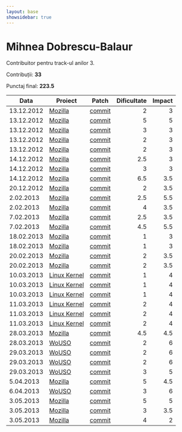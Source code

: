```yaml
---
layout: base
showsidebar: true
---
```


# Mihnea Dobrescu-Balaur

Contribuitor pentru track-ul anilor 3.

Contribuții: **33**

Punctaj final: **223.5**

|Data |Proiect | Patch |Dificultate|Impact|
|-----|--------|-------|----------:|-----:|
|13.12.2012|[Mozilla][mozilla]|[commit](https://bugzilla.mozilla.org/show_bug.cgi?id=816035)|2|3|
|13.12.2012|[Mozilla][mozilla]|[commit](https://bugzilla.mozilla.org/show_bug.cgi?id=816216)|5|5|
|13.12.2012|[Mozilla][mozilla]|[commit](https://bugzilla.mozilla.org/show_bug.cgi?id=819482)|3|3|
|13.12.2012|[Mozilla][mozilla]|[commit](https://bugzilla.mozilla.org/show_bug.cgi?id=821018)|2|3|
|13.12.2012|[Mozilla][mozilla]|[commit](https://bugzilla.mozilla.org/show_bug.cgi?id=809109)|2|3|
|14.12.2012|[Mozilla][mozilla]|[commit](https://bugzilla.mozilla.org/show_bug.cgi?id=742794)|2.5|3|
|14.12.2012|[Mozilla][mozilla]|[commit](https://bugzilla.mozilla.org/show_bug.cgi?id=821863)|3|3|
|14.12.2012|[Mozilla][mozilla]|[commit](https://bugzilla.mozilla.org/show_bug.cgi?id=802265)|6.5|3.5|
|20.12.2012|[Mozilla][mozilla]|[commit](https://bugzilla.mozilla.org/show_bug.cgi?id=822739)|2|3.5|
| 2.02.2013|[Mozilla][mozilla]|[commit](https://bugzilla.mozilla.org/show_bug.cgi?id=759594)|2.5|5.5|
| 2.02.2013|[Mozilla][mozilla]|[commit](https://bugzilla.mozilla.org/show_bug.cgi?id=785146)|4|3.5|
| 7.02.2013|[Mozilla][mozilla]|[commit](https://bugzilla.mozilla.org/show_bug.cgi?id=819550)|2.5|3.5|
| 7.02.2013|[Mozilla][mozilla]|[commit](https://bugzilla.mozilla.org/show_bug.cgi?id=642843)|4.5|5.5|
|18.02.2013|[Mozilla][mozilla]|[commit](https://bugzilla.mozilla.org/show_bug.cgi?id=800082)|1|3|
|18.02.2013|[Mozilla][mozilla]|[commit](https://bugzilla.mozilla.org/show_bug.cgi?id=805594)|1|3|
|20.02.2013|[Mozilla][mozilla]|[commit](https://bugzilla.mozilla.org/show_bug.cgi?id=841887)|2|3.5|
|20.02.2013|[Mozilla][mozilla]|[commit](https://bugzilla.mozilla.org/show_bug.cgi?id=842667)|2|3.5|
|10.03.2013|[Linux Kernel][kernel]|[commit](https://patchwork.kernel.org/patch/2244351/)|1|4|
|10.03.2013|[Linux Kernel][kernel]|[commit](https://patchwork.kernel.org/patch/2244461/)|1|4|
|10.03.2013|[Linux Kernel][kernel]|[commit](https://patchwork.kernel.org/patch/2244551/)|1|4|
|11.03.2013|[Linux Kernel][kernel]|[commit](https://patchwork.kernel.org/patch/2247811/)|2|4|
|11.03.2013|[Linux Kernel][kernel]|[commit](https://patchwork.kernel.org/patch/2247991/)|2|4|
|11.03.2013|[Linux Kernel][kernel]|[commit](https://patchwork.kernel.org/patch/2248011/)|2|4|
|28.03.2013|[Mozilla][mozilla]|[commit](https://bugzilla.mozilla.org/show_bug.cgi?id=793202)|4.5|4.5|
|28.03.2013|[WoUSO][wouso]|[commit](https://github.com/rosedu/wouso/pull/348)|2|6|
|29.03.2013|[WoUSO][wouso]|[commit](https://github.com/rosedu/wouso/commit/7664cbc9075a5dff7bc1cbb3460611b2eeb1a186)|2|6|
|29.03.2013|[WoUSO][wouso]|[commit](https://github.com/rosedu/wouso/pull/347)|2|6|
|29.03.2013|[WoUSO][wouso]|[commit](https://github.com/rosedu/wouso/pull/350)|3|5|
| 5.04.2013|[Mozilla][mozilla]|[commit](https://bugzilla.mozilla.org/show_bug.cgi?id=858271)|5|4.5|
| 6.04.2013|[WoUSO][wouso]|[commit](https://github.com/rosedu/wouso/pull/360)|3|6|
| 3.05.2013|[Mozilla][mozilla]|[commit](https://bugzilla.mozilla.org/show_bug.cgi?id=868505)|5|5|
| 3.05.2013|[Mozilla][mozilla]|[commit](https://bugzilla.mozilla.org/show_bug.cgi?id=868574)|3|3.5|
| 3.05.2013|[Mozilla][mozilla]|[commit](https://bugzilla.mozilla.org/show_bug.cgi?id=820989)|4|2|

[mozilla]: https://wiki.mozilla.org/Main_Page "Mozilla Project"
[kernel]: http://www.kernel.org "Linux kernel"
[wouso]: https://github.com/rosedu/wouso "World of USO"

